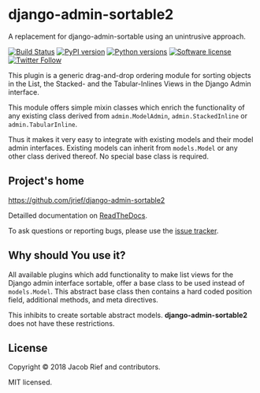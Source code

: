 # django-admin-sortable2

A replacement for django-admin-sortable using an unintrusive approach.

[![Build Status](https://travis-ci.org/jrief/django-admin-sortable2.svg?branch=master)](https://travis-ci.org/jrief/django-admin-sortable2)
[![PyPI version](https://img.shields.io/pypi/v/django-admin-sortable2.svg)](https://pypi.python.org/pypi/django-admin-sortable2)
[![Python versions](https://img.shields.io/pypi/pyversions/django-admin-sortable2.svg)](https://pypi.python.org/pypi/django-admin-sortable2)
[![Software license](https://img.shields.io/pypi/l/django-admin-sortable2.svg)](https://github.com/jrief/django-admin-sortable2/blob/master/LICENSE-MIT)
[![Twitter Follow](https://img.shields.io/twitter/follow/jacobrief.svg?style=social&label=Jacob+Rief)](https://twitter.com/jacobrief)

This plugin is a generic drag-and-drop ordering module for sorting objects in the List, the Stacked-
and the Tabular-Inlines Views in the Django Admin interface.

This module offers simple mixin classes which enrich the functionality of any existing class derived
from ``admin.ModelAdmin``, ``admin.StackedInline`` or ``admin.TabularInline``.

Thus it makes it very easy to integrate with existing models and their model admin interfaces.
Existing models can inherit from ``models.Model`` or any other class derived thereof. No special
base class is required.


## Project's home

https://github.com/jrief/django-admin-sortable2

Detailled documentation on [ReadTheDocs](http://django-admin-sortable2.readthedocs.org/en/latest/).

To ask questions or reporting bugs, please use the [issue tracker](https://github.com/jrief/django-admin-sortable2/issues).


## Why should You use it?

All available plugins which add functionality to make list views for the Django admin interface
sortable, offer a base class to be used instead of ``models.Model``. This abstract base class then
contains a hard coded position field, additional methods, and meta directives.

This inhibits to create sortable abstract models. **django-admin-sortable2** does not have these
restrictions.


## License

Copyright &copy; 2018 Jacob Rief and contributors.

MIT licensed.
